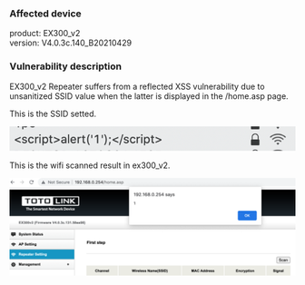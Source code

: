 ### Affected device
product: EX300_v2  
version: V4.0.3c.140_B20210429  

### Vulnerability description

 EX300_v2 Repeater suffers from a reflected XSS vulnerability due to unsanitized SSID value when the latter is displayed in the /home.asp page. 



This is the SSID setted.

![](./src/wifi.png)



This is the wifi scanned result in ex300_v2. 

![](./src/xss.png)
